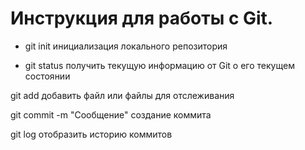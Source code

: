 # Инструкция для работы с Git.

* git init инициализация локального репозитория

* git status получить текущую информацию от Git о его текущем состоянии

git add добавить файл или файлы для отслеживания

git commit -m "Сooбщение" создание коммита

git log отобразить историю коммитов

